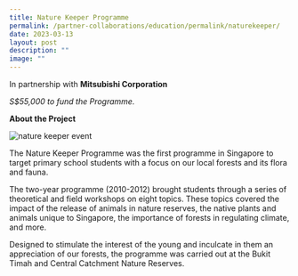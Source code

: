 ```yaml
---
title: Nature Keeper Programme
permalink: /partner-collaborations/education/permalink/naturekeeper/
date: 2023-03-13
layout: post
description: ""
image: ""
---
```


In partnership with **Mitsubishi Corporation**

*S$55,000 to fund the Programme.*

**About the Project**

![nature keeper event](https://ap-southeast-1-02880055-view.menlosecurity.com/c/0/i/aHR0cHM6Ly93d3cuZ2FyZGVuY2l0eWZ1bmQuZ292LnNnLy0vbWVkaWEvZ2NmL3Byb2plY3RzL2VkdWNhdGlvbi9uYXR1cmVfa2VlcGVyX2V2ZW50XzAxLmFzaHg~?k=o-vpX4for2P-_-fFG5sG1nVoot4M5nyIfQn4-mUzyD4~)

The Nature Keeper Programme was the first programme in Singapore to target primary school students with a focus on our local forests and its flora and fauna.

The two-year programme (2010-2012) brought students through a series of theoretical and field workshops on eight topics. These topics covered the impact of the release of animals in nature reserves, the native plants and animals unique to Singapore, the importance of forests in regulating climate, and more.

Designed to stimulate the interest of the young and inculcate in them an appreciation of our forests, the programme was carried out at the Bukit Timah and Central Catchment Nature Reserves.
